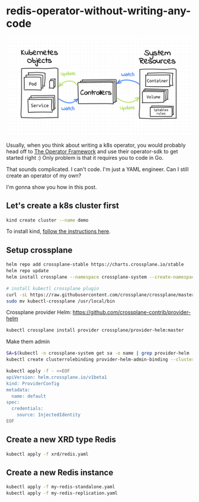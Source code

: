 # redis-operator-without-writing-any-code

![](images/kube-control-loop-3000-opt.png)

Usually, when you think about writing a k8s operator, you would probably head off to [The Operator Framework](https://operatorframework.io/) and use their operator-sdk to get started right :) Only problem is that it requires you to code in Go.

That sounds complicated. I can't code. I'm just a YAML engineer. Can I still create an operator of my own?

I'm gonna show you how in this post.
## Let's create a k8s cluster first

```bash
kind create cluster --name demo
```
To install kind, [follow the instructions here](https://kind.sigs.k8s.io/docs/user/quick-start/).

## Setup crossplane

```bash
helm repo add crossplane-stable https://charts.crossplane.io/stable
helm repo update
helm install crossplane --namespace crossplane-system --create-namespace crossplane-stable/crossplane --wait
```

```bash
# install kubectl crossplane plugin
curl -sL https://raw.githubusercontent.com/crossplane/crossplane/master/install.sh | sh
sudo mv kubectl-crossplane /usr/local/bin
```

Crossplane provider Helm: https://github.com/crossplane-contrib/provider-helm

```bash
kubectl crossplane install provider crossplane/provider-helm:master
```

Make them admin

```bash
SA=$(kubectl -n crossplane-system get sa -o name | grep provider-helm | sed -e 's|serviceaccount\/|crossplane-system:|g')
kubectl create clusterrolebinding provider-helm-admin-binding --clusterrole cluster-admin --serviceaccount="${SA}"
```

```bash
kubectl apply -f - <<EOF
apiVersion: helm.crossplane.io/v1beta1
kind: ProviderConfig
metadata:
  name: default
spec:
  credentials:
    source: InjectedIdentity
EOF
```

## Create a new XRD type Redis

```bash
kubectl apply -f xrd/redis.yaml
```

## Create a new Redis instance

```bash
kubectl apply -f my-redis-standalone.yaml
kubectl apply -f my-redis-replication.yaml
```
